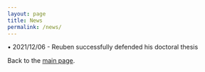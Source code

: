 ```yaml
---
layout: page
title: News
permalink: /news/
---
```


•	2021/12/06 - Reuben successfully defended his doctoral thesis



Back to the [main page](https://drtamakloe.github.io/).

